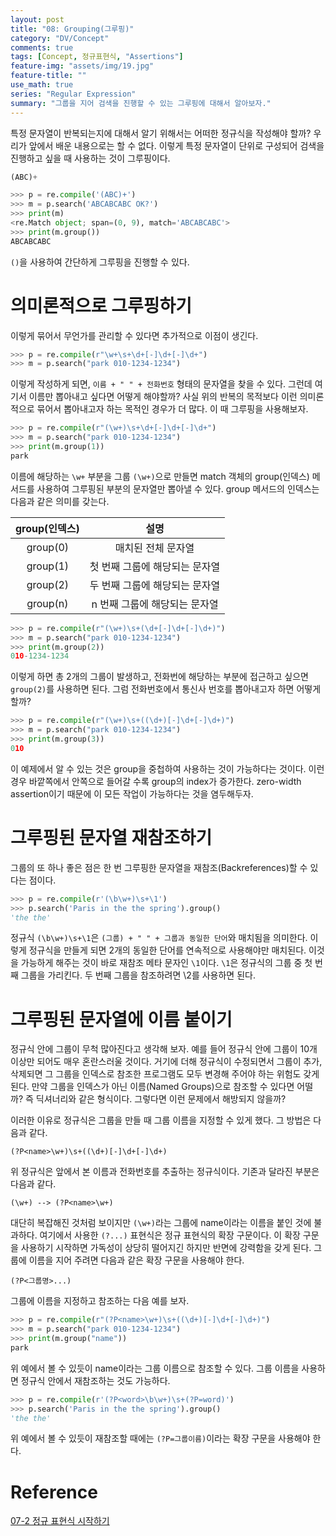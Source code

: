 ```yaml
---
layout: post
title: "08: Grouping(그루핑)"
category: "DV/Concept"
comments: true
tags: [Concept, 정규표현식, "Assertions"]
feature-img: "assets/img/19.jpg"
feature-title: ""
use_math: true
series: "Regular Expression"
summary: "그룹을 지어 검색을 진행할 수 있는 그루핑에 대해서 알아보자."
---
```


특정 문자열이 반복되는지에 대해서 알기 위해서는 어떠한 정규식을 작성해야 할까? 우리가 앞에서 배운 내용으로는 할 수 없다. 이렇게 특정 문자열이 단위로 구성되어 검색을 진행하고 싶을 때 사용하는 것이 그루핑이다.

```python
(ABC)+
```

```python
>>> p = re.compile('(ABC)+')
>>> m = p.search('ABCABCABC OK?')
>>> print(m)
<re.Match object; span=(0, 9), match='ABCABCABC'>
>>> print(m.group())
ABCABCABC
```

`()`을 사용하여 간단하게 그루핑을 진행할 수 있다.

# 의미론적으로 그루핑하기

이렇게 묶어서 무언가를 관리할 수 있다면 추가적으로 이점이 생긴다.

```python
>>> p = re.compile(r"\w+\s+\d+[-]\d+[-]\d+")
>>> m = p.search("park 010-1234-1234")
```

이렇게 작성하게 되면, `이름 + " " + 전화번호` 형태의 문자열을 찾을 수 있다. 그런데 여기서 이름만 뽑아내고 싶다면 어떻게 해야할까? 사실 위의 반복의 목적보다 이런 의미론적으로 묶어서 뽑아내고자 하는 목적인 경우가 더 많다. 이 때 그루핑을 사용해보자.

```python
>>> p = re.compile(r"(\w+)\s+\d+[-]\d+[-]\d+")
>>> m = p.search("park 010-1234-1234")
>>> print(m.group(1))
park
```

이름에 해당하는 `\w+` 부분을 그룹 `(\w+)`으로 만들면 match 객체의 group(인덱스) 메서드를 사용하여 그루핑된 부분의 문자열만 뽑아낼 수 있다. group 메서드의 인덱스는 다음과 같은 의미를 갖는다.

| group(인덱스) |              설명              |
| :-----------: | :----------------------------: |
|   group(0)    |       매치된 전체 문자열       |
|   group(1)    | 첫 번째 그룹에 해당되는 문자열 |
|   group(2)    | 두 번째 그룹에 해당되는 문자열 |
|   group(n)    | n 번째 그룹에 해당되는 문자열  |

```python
>>> p = re.compile(r"(\w+)\s+(\d+[-]\d+[-]\d+)")
>>> m = p.search("park 010-1234-1234")
>>> print(m.group(2))
010-1234-1234
```

이렇게 하면 총 2개의 그룹이 발생하고, 전화번에 해당하는 부분에 접근하고 싶으면 `group(2)`를 사용하면 된다. 그럼 전화번호에서 통신사 번호를 뽑아내고자 하면 어떻게 할까?

```python
>>> p = re.compile(r"(\w+)\s+((\d+)[-]\d+[-]\d+)")
>>> m = p.search("park 010-1234-1234")
>>> print(m.group(3))
010
```

이 예제에서 알 수 있는 것은 group을 중첩하여 사용하는 것이 가능하다는 것이다. 이런 경우 바깥쪽에서 안쪽으로 들어갈 수록 group의 index가 증가한다. zero-width assertion이기 때문에 이 모든 작업이 가능하다는 것을 염두해두자.

# 그루핑된 문자열 재참조하기

그룹의 또 하나 좋은 점은 한 번 그루핑한 문자열을 재참조(Backreferences)할 수 있다는 점이다.

```python
>>> p = re.compile(r'(\b\w+)\s+\1')
>>> p.search('Paris in the the spring').group()
'the the'
```

정규식 `(\b\w+)\s+\1`은 `(그룹) + " " + 그룹과 동일한 단어`와 매치됨을 의미한다. 이렇게 정규식을 만들게 되면 2개의 동일한 단어를 연속적으로 사용해야만 매치된다. 이것을 가능하게 해주는 것이 바로 재참조 메타 문자인 `\1`이다. `\1`은 정규식의 그룹 중 첫 번째 그룹을 가리킨다. 두 번째 그룹을 참조하려면 \2를 사용하면 된다.

# 그루핑된 문자열에 이름 붙이기

정규식 안에 그룹이 무척 많아진다고 생각해 보자. 예를 들어 정규식 안에 그룹이 10개 이상만 되어도 매우 혼란스러울 것이다. 거기에 더해 정규식이 수정되면서 그룹이 추가, 삭제되면 그 그룹을 인덱스로 참조한 프로그램도 모두 변경해 주어야 하는 위험도 갖게 된다. 만약 그룹을 인덱스가 아닌 이름(Named Groups)으로 참조할 수 있다면 어떨까? 즉 딕셔너리와 같은 형식이다. 그렇다면 이런 문제에서 해방되지 않을까?

이러한 이유로 정규식은 그룹을 만들 때 그룹 이름을 지정할 수 있게 했다. 그 방법은 다음과 같다.

```
(?P<name>\w+)\s+((\d+)[-]\d+[-]\d+)
```

위 정규식은 앞에서 본 이름과 전화번호를 추출하는 정규식이다. 기존과 달라진 부분은 다음과 같다.

```
(\w+) --> (?P<name>\w+)
```

대단히 복잡해진 것처럼 보이지만 `(\w+)`라는 그룹에 name이라는 이름을 붙인 것에 불과하다. 여기에서 사용한 `(?...)` 표현식은 정규 표현식의 확장 구문이다. 이 확장 구문을 사용하기 시작하면 가독성이 상당히 떨어지긴 하지만 반면에 강력함을 갖게 된다. 그룹에 이름을 지어 주려면 다음과 같은 확장 구문을 사용해야 한다.

```
(?P<그룹명>...)
```

그룹에 이름을 지정하고 참조하는 다음 예를 보자.

```python
>>> p = re.compile(r"(?P<name>\w+)\s+((\d+)[-]\d+[-]\d+)")
>>> m = p.search("park 010-1234-1234")
>>> print(m.group("name"))
park
```

위 예에서 볼 수 있듯이 name이라는 그룹 이름으로 참조할 수 있다. 그룹 이름을 사용하면 정규식 안에서 재참조하는 것도 가능하다.

```python
>>> p = re.compile(r'(?P<word>\b\w+)\s+(?P=word)')
>>> p.search('Paris in the the spring').group()
'the the'
```

위 예에서 볼 수 있듯이 재참조할 때에는 `(?P=그룹이름)`이라는 확장 구문을 사용해야 한다.

# Reference

[07-2 정규 표현식 시작하기](https://wikidocs.net/4308)
